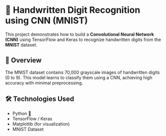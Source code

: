 # 🧠 Handwritten Digit Recognition using CNN (MNIST)

This project demonstrates how to build a **Convolutional Neural Network (CNN)** using TensorFlow and Keras to recognize handwritten digits from the **MNIST** dataset.

## 📌 Overview

The MNIST dataset contains 70,000 grayscale images of handwritten digits (0 to 9). This model learns to classify them using a CNN, achieving high accuracy with minimal preprocessing.

## 🛠️ Technologies Used

- Python 🐍
- TensorFlow / Keras
- Matplotlib (for visualization)
- MNIST Dataset
